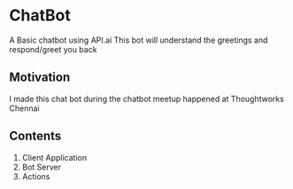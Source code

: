 # ChatBot

A Basic chatbot using API.ai 
This bot will understand the greetings and respond/greet you back

## Motivation

I made this chat bot during the chatbot meetup happened at Thoughtworks Chennai

## Contents

1. Client Application
2. Bot Server
3. Actions

